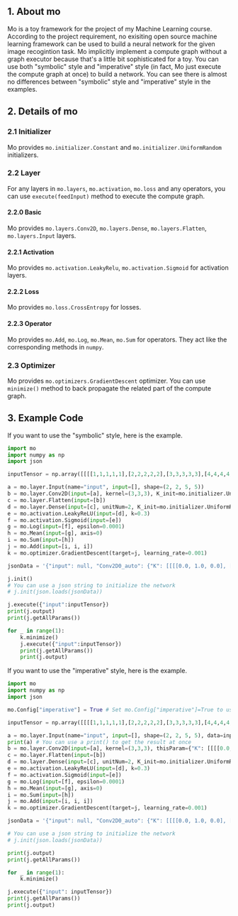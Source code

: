 ## 1. About mo
Mo is a toy framework for the project of my Machine Learning course. According to the project requirement, no exisiting open source machine learning framework can be used to build a neural network for the given image recogintion task. Mo implicitly implement a compute graph without a graph executor because that's a little bit sophisticated for a toy. You can use both "symbolic" style and "imperative" style (in fact, Mo just execute the compute graph at once) to build a network. You can see there is almost no differences between "symbolic" style and "imperative" style in the examples.

## 2. Details of mo

### 2.1 Initializer

Mo provides `mo.initializer.Constant` and `mo.initializer.UniformRandom` initializers.

### 2.2 Layer

For any layers in `mo.layers`, `mo.activation`, `mo.loss` and any operators, you can use `execute(feedInput)` method to execute the compute graph.

#### 2.2.0 Basic

Mo provides `mo.layers.Conv2D`, `mo.layers.Dense`, `mo.layers.Flatten`, `mo.layers.Input` layers. 

#### 2.2.1 Activation

Mo provides `mo.activation.LeakyRelu`, `mo.activation.Sigmoid` for activation layers.

#### 2.2.2 Loss

Mo provides `mo.loss.CrossEntropy` for losses.

#### 2.2.3 Operator

Mo provides `mo.Add`, `mo.Log`, `mo.Mean`, `mo.Sum` for operators. They act like the corresponding methods in `numpy`.

### 2.3 Optimizer

Mo provides `mo.optimizers.GradientDescent` optimizer. You can use `minimize()` method to back propagate the related part of the compute graph.

## 3. Example Code
If you want to use the "symbolic" style, here is the example.
```python
import mo
import numpy as np
import json

inputTensor = np.array([[[[1,1,1,1,1],[2,2,2,2,2],[3,3,3,3,3],[4,4,4,4,4],[5,5,5,5,5]],[[1,2,3,4,5],[1,2,3,4,5],[1,2,3,4,5],[1,2,3,4,5],[1,2,3,4,5]]],[[[-1,-1,-1,-1,-1],[-2,-2,-2,-2,-2],[-3,-3,-3,-3,-3],[-4,-4,-4,-4,-4],[-5,-5,-5,-5,-5]],[[-1,-2,-3,-4,-5],[-1,-2,-3,-4,-5],[-1,-2,-3,-4,-5],[-1,-2,-3,-4,-5],[-1,-2,-3,-4,-5]]]])

a = mo.layer.Input(name="input", input=[], shape=(2, 2, 5, 5))
b = mo.layer.Conv2D(input=[a], kernel=(3,3,3), K_init=mo.initializer.UniformRandom(-0.01, 0.01), b_init=mo.initializer.UniformRandom(-0.01, 0.01)) # You don't need to assign a name for each layer. But don't forget to assign a name to "Input" layer because you will need to feed inputs
c = mo.layer.Flatten(input=[b])
d = mo.layer.Dense(input=[c], unitNum=2, K_init=mo.initializer.UniformRandom(-0.01, 0.01), b_init=mo.initializer.UniformRandom(-0.01, 0.01))
e = mo.activation.LeakyReLU(input=[d], k=0.3)
f = mo.activation.Sigmoid(input=[e])
g = mo.Log(input=[f], epsilon=0.0001)
h = mo.Mean(input=[g], axis=0)
i = mo.Sum(input=[h])
j = mo.Add(input=[i, i, i])
k = mo.optimizer.GradientDescent(target=j, learning_rate=0.001)

jsonData = '{"input": null, "Conv2D0_auto": {"K": [[[[0.0, 1.0, 0.0], [1.0, 1.0, 1.0], [0.0, 1.0, 0.0]], [[0.0, 1.0, 0.0], [1.0, 1.0, 1.0], [0.0, 1.0, 0.0]]], [[[0.0, 0.0, 0.0], [1.0, 1.0, 1.0], [0.0, 0.0, 0.0]], [[0.0, 0.0, 0.0], [1.0, 1.0, 1.0], [0.0, 0.0, 0.0]]], [[[0.0, 1.0, 0.0], [0.0, 1.0, 0.0], [0.0, 1.0, 0.0]], [[0.0, 1.0, 0.0], [0.0, 1.0, 0.0], [0.0, 1.0, 0.0]]]], "b": [-1.0, 0.0, 1.0]}, "Flatten0_auto": null, "Dense0_auto": {"K": [[-0.0076919259030139055, -0.007210624331558169, 0.0036341556885749783, 0.0075499088114949955, -0.009066081285552106, 0.008601194706675105, 0.0026018414605049386, 0.00040925811497360444, -0.007103225951877972, -0.007370711451927471, -0.0037572843117287683, 0.00199902293618698, -0.0010403650346203722, 0.005705727463691192, -0.0015607089287016148, 0.008662504314585208, 0.003531218006491572, -0.005640029444121004, -0.008024277938359893, 0.005167679620891688, -0.009534745066773275, 0.003543125590848864, -0.007483986142108727, -0.0035694099493973662, 0.0032114840686200633, -0.0030097061370108463, 0.0063743103598121], [-0.009963063250305989, 0.00029350471797199434, -0.003991757916636223, -0.0012107150110901247, -0.005185530705467805, 0.0029878176960746287, -0.0009635599280887214, -0.000329792647066016, -0.0006313156545209846, 0.007101715684036681, -0.005401279112744799, 0.0049990639955273895, -0.004227433363581996, 0.004461053869183711, 0.003283222823157246, 6.341362467873236e-05, 0.00878190835677089, 0.0008870679309325481, -0.006712328404702368, -0.004552033194958116, 0.005906590584462886, -0.0012815865535775114, 0.008417399102788362, 0.002753559544150885, -0.009366215135782579, 0.008197929861744642, -0.006523668633838249]], "b": [-0.005432726885472872, -8.961439883307075e-05]}, "LeakyReLU0_auto": null, "Sigmoid0_auto": null, "Log0_auto": null, "Mean0_auto": null, "Sum0_auto": null, "Add0_auto": null}'

j.init()
# You can use a json string to initialize the network
# j.init(json.loads(jsonData))

j.execute({"input":inputTensor})
print(j.output)
print(j.getAllParams())

for _ in range(1):
    k.minimize()
    j.execute({"input":inputTensor})
    print(j.getAllParams())
    print(j.output)
```

If you want to use the "imperative" style, here is the example.
```python
import mo
import numpy as np
import json

mo.Config["imperative"] = True # Set mo.Config["imperative"]=True to use "imperative" style.

inputTensor = np.array([[[[1,1,1,1,1],[2,2,2,2,2],[3,3,3,3,3],[4,4,4,4,4],[5,5,5,5,5]],[[1,2,3,4,5],[1,2,3,4,5],[1,2,3,4,5],[1,2,3,4,5],[1,2,3,4,5]]],[[[-1,-1,-1,-1,-1],[-2,-2,-2,-2,-2],[-3,-3,-3,-3,-3],[-4,-4,-4,-4,-4],[-5,-5,-5,-5,-5]],[[-1,-2,-3,-4,-5],[-1,-2,-3,-4,-5],[-1,-2,-3,-4,-5],[-1,-2,-3,-4,-5],[-1,-2,-3,-4,-5]]]])

a = mo.layer.Input(name="input", input=[], shape=(2, 2, 5, 5), data=inputTensor) # Using "imperative" style, don't forget to provide data at once
print(a) # You can use a print() to get the result at once
b = mo.layer.Conv2D(input=[a], kernel=(3,3,3), thisParam={"K": [[[[0.0,1.0,0.0],[1.0,1.0,1.0],[0.0,1.0,0.0]],[[0.0,1.0,0.0],[1.0,1.0,1.0],[0.0,1.0,0.0]]],[[[0.0,0.0,0.0],[1.0,1.0,1.0],[0.0,0.0,0.0]],[[0.0,0.0,0.0],[1.0,1.0,1.0],[0.0,0.0,0.0]]],[[[0.0,1.0,0.0],[0.0,1.0,0.0],[0.0,1.0,0.0]],[[0.0,1.0,0.0],[0.0,1.0,0.0],[0.0,1.0,0.0]]]], "b": [-1.0,0.0,1.0]}) # Using "imperative" style, you can provide params of this layer via "thisParam" arguments
c = mo.layer.Flatten(input=[b])
d = mo.layer.Dense(input=[c], unitNum=2, K_init=mo.initializer.UniformRandom(-0.01, 0.01), b_init=mo.initializer.UniformRandom(-0.01, 0.01))
e = mo.activation.LeakyReLU(input=[d], k=0.3)
f = mo.activation.Sigmoid(input=[e])
g = mo.Log(input=[f], epsilon=0.0001)
h = mo.Mean(input=[g], axis=0)
i = mo.Sum(input=[h])
j = mo.Add(input=[i, i, i])
k = mo.optimizer.GradientDescent(target=j, learning_rate=0.001)

jsonData = '{"input": null, "Conv2D0_auto": {"K": [[[[0.0, 1.0, 0.0], [1.0, 1.0, 1.0], [0.0, 1.0, 0.0]], [[0.0, 1.0, 0.0], [1.0, 1.0, 1.0], [0.0, 1.0, 0.0]]], [[[0.0, 0.0, 0.0], [1.0, 1.0, 1.0], [0.0, 0.0, 0.0]], [[0.0, 0.0, 0.0], [1.0, 1.0, 1.0], [0.0, 0.0, 0.0]]], [[[0.0, 1.0, 0.0], [0.0, 1.0, 0.0], [0.0, 1.0, 0.0]], [[0.0, 1.0, 0.0], [0.0, 1.0, 0.0], [0.0, 1.0, 0.0]]]], "b": [-1.0, 0.0, 1.0]}, "Flatten0_auto": null, "Dense0_auto": {"K": [[-0.0076919259030139055, -0.007210624331558169, 0.0036341556885749783, 0.0075499088114949955, -0.009066081285552106, 0.008601194706675105, 0.0026018414605049386, 0.00040925811497360444, -0.007103225951877972, -0.007370711451927471, -0.0037572843117287683, 0.00199902293618698, -0.0010403650346203722, 0.005705727463691192, -0.0015607089287016148, 0.008662504314585208, 0.003531218006491572, -0.005640029444121004, -0.008024277938359893, 0.005167679620891688, -0.009534745066773275, 0.003543125590848864, -0.007483986142108727, -0.0035694099493973662, 0.0032114840686200633, -0.0030097061370108463, 0.0063743103598121], [-0.009963063250305989, 0.00029350471797199434, -0.003991757916636223, -0.0012107150110901247, -0.005185530705467805, 0.0029878176960746287, -0.0009635599280887214, -0.000329792647066016, -0.0006313156545209846, 0.007101715684036681, -0.005401279112744799, 0.0049990639955273895, -0.004227433363581996, 0.004461053869183711, 0.003283222823157246, 6.341362467873236e-05, 0.00878190835677089, 0.0008870679309325481, -0.006712328404702368, -0.004552033194958116, 0.005906590584462886, -0.0012815865535775114, 0.008417399102788362, 0.002753559544150885, -0.009366215135782579, 0.008197929861744642, -0.006523668633838249]], "b": [-0.005432726885472872, -8.961439883307075e-05]}, "LeakyReLU0_auto": null, "Sigmoid0_auto": null, "Log0_auto": null, "Mean0_auto": null, "Sum0_auto": null, "Add0_auto": null}'

# You can use a json string to initialize the network
# j.init(json.loads(jsonData))

print(j.output)
print(j.getAllParams())

for _ in range(1):
    k.minimize()

j.execute({"input": inputTensor})
print(j.getAllParams())
print(j.output)
```